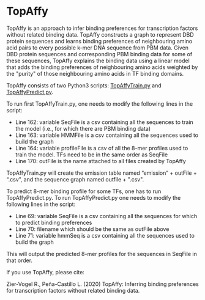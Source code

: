 # TopAffy
TopAffy is an approach to infer binding preferences for transcription factors without related binding data. TopAffy constructs a  graph to represent DBD protein sequences  and learns binding preferences of neighbouring amino acid pairs to every possible k-mer DNA sequence from PBM data. Given DBD protein sequences and corresponding PBM binding data for some of these sequences, TopAffy explains the binding data using a linear model that adds the binding preferences of neighbouring amino acids weighted by the "purity" of those neighbouring amino acids in TF binding domains.

TopAffy consists of two Python3 scripts: [TopAffyTrain.py](TopAffyTrain.py) and [TopAffyPredict.py](TopAffyPredict.py).

To run first TopAffyTrain.py, one needs to modify the following lines in the script:
* Line 162: variable SeqFile is a csv containing all the sequences to train the model (i.e., for which there are PBM binding data)
* Line 163: variable HMMFile is a csv containing all the sequences used to build the graph
* Line 164: variable profileFile  is a csv of all the 8-mer profiles used to train the model. TFs need to be in the same order as SeqFile
* Line 170: outFile is the name attached to all files created by TopAffy

TopAffyTrain.py will create the emission table named “emission” + outFile + “.csv”, and the sequence graph named outfile + ".csv". 

To predict 8-mer binding profile for some TFs, one has to run TopAffyPredict.py. To run TopAffyPredict.py one needs to modify the following lines in the script:
* Line 69: variable SeqFile is a csv containing all the sequences for which to predict  binding preferences 
* Line 70: filename which should be the same as outFile above
* Line 71: variable hmmSeq is a csv containing all the sequences used to build the graph

This will output the predicted 8-mer profiles for the sequences in SeqFile in that order.


If you use TopAffy, please cite:

Zier-Vogel R., Peña-Castillo L. (2020) TopAffy: Inferring binding preferences for transcription factors without related binding data.
